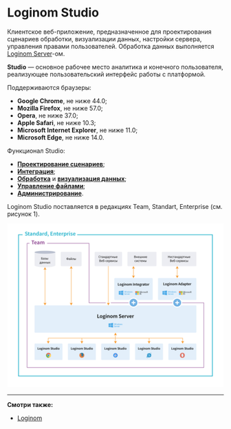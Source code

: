 # Loginom Studio

Клиентское веб-приложение, предназначенное для проектирования сценариев обработки, визуализации данных, настройки сервера, управления правами пользователей. Обработка данных выполняется [Loginom Server]()-ом.

**Studio** — основное рабочее место аналитика и конечного пользователя, реализующее пользовательский интерфейс работы с платформой.

Поддерживаются браузеры:

* **Google Chrome**, не ниже 44.0;
* **Mozilla Firefox**, не ниже 57.0;
* **Opera**, не ниже 37.0;
* **Apple Safari**, не ниже 10.3;
* **Microsoft Internet Explorer**, не ниже 11.0;
* **Microsoft Edge**, не ниже 14.0.

Функционал Studio:

* [**Проектирование сценариев**](./scenario/README.md);
* [**Интеграция**](./integration/README.md);
* [**Обработка**](./processors/README.md) и [**визуализация данных**](./visualization/README.md);
* [**Управление файлами**](./location_user_files.md);
* [**Администрирование**](./admin/README.md).

Loginom Studio поставляется в редакциях Team, Standart, Enterprise (см. рисунок 1).

![Редакции Loginom, содержащие Studio](./introduction-1.png)

-----

**Смотри также:**

* [Loginom]()